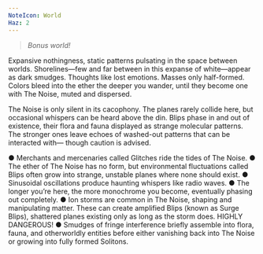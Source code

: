```yaml
---
NoteIcon: World
Haz: 2
---
```

> *Bonus world!*

Expansive nothingness, static patterns pulsating in the space between worlds. Shorelines—few and far between in this expanse of white—appear as dark smudges. Thoughts like lost emotions. Masses only half-formed. Colors bleed into the ether the deeper you wander, until they become one with The Noise, muted and dispersed.

The Noise is only silent in its cacophony. The planes rarely collide here, but occasional whispers can be heard above the din. Blips phase in and out of existence, their flora and fauna displayed as strange molecular patterns. The stronger ones leave echoes of washed-out patterns that can be interacted with— though caution is advised.

● Merchants and mercenaries called Glitches ride the tides of The Noise.
● The ether of The Noise has no form, but environmental fluctuations called Blips often grow into strange, unstable planes where none should exist.
● Sinusoidal oscillations produce haunting whispers like radio waves.
● The longer you’re here, the more monochrome you become, eventually phasing out completely.
● Ion storms are common in The Noise, shaping and manipulating matter. These can create amplified Blips (known as Surge Blips), shattered planes existing only as long as the storm does. HIGHLY DANGEROUS!
● Smudges of fringe interference briefly assemble into flora, fauna, and otherworldly entities before either vanishing back into The Noise or growing into fully formed Solitons.